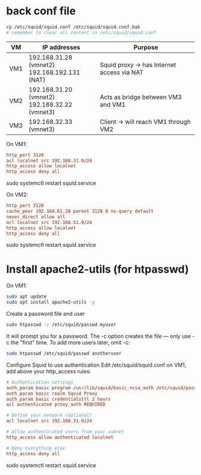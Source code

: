 
# back conf file
```bash
cp /etc/squid/squid.conf /etc/squid/squid.conf.bak
# remember to clear all content in /etc/squid/squid.conf
```

| VM  | IP addresses                                      | Purpose                                   |
| --- | ------------------------------------------------- | ----------------------------------------- |
| VM1 | 192.168.31.28 (vmnet2)<br>192.168.192.131 (NAT)   | Squid proxy → has Internet access via NAT |
| VM2 | 192.168.31.20 (vmnet2)<br>192.168.32.22 (vmnet3) | Acts as bridge between VM3 and VM1        |
| VM3 | 192.168.32.33 (vmnet3)                            | Client → will reach VM1 through VM2       |


On VM1:
```conf
http_port 3128
acl localnet src 192.168.31.0/24
http_access allow localnet
http_access deny all
```
sudo systemctl restart squid.service

On VM2:

```conf
http_port 3128
cache_peer 192.168.61.28 parent 3128 0 no-query default
never_direct allow all
acl localnet src 192.168.51.0/24
http_access allow localnet
http_access deny all
```
sudo systemctl restart squid.service


# Install apache2-utils (for htpasswd)

On VM1:
```bash
sudo apt update
sudo apt install apache2-utils -y
```
Create a password file and user

```bash
sudo htpasswd -c /etc/squid/passwd myuser
```
It will prompt you for a password.
The -c option creates the file — only use -c the "first" time.
To add more users later, omit -c:

```bash
sudo htpasswd /etc/squid/passwd anotheruser
```

Configure Squid to use authentication
Edit /etc/squid/squid.conf on VM1, add above your http_access rules:

```conf
# Authentication settings
auth_param basic program /usr/lib/squid/basic_ncsa_auth /etc/squid/passwd
auth_param basic realm Squid Proxy
auth_param basic credentialsttl 2 hours
acl authenticated proxy_auth REQUIRED

# Define your network (optional)
acl localnet src 192.168.31.0/24

# Allow authenticated users from your subnet
http_access allow authenticated localnet

# Deny everything else
http_access deny all
```
sudo systemctl restart squid.service

